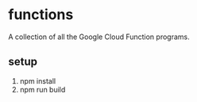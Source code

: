 # functions

A collection of all the Google Cloud Function programs.

## setup

  1. npm install
  2. npm run build
